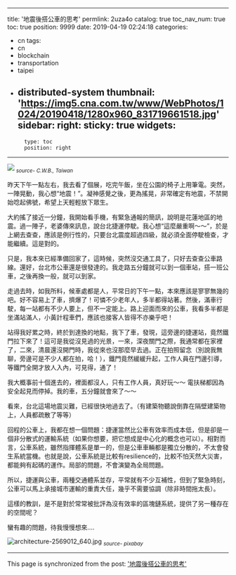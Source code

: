 
---
title: '地震後搭公車的思考'
permlink: 2uza4o
catalog: true
toc_nav_num: true
toc: true
position: 9999
date: 2019-04-19 02:24:18
categories:
- cn
tags:
- cn
- blockchain
- transportation
- taipei
- distributed-system
thumbnail: 'https://img5.cna.com.tw/www/WebPhotos/1024/20190418/1280x960_831719661518.jpg'
sidebar:
    right:
        sticky: true
widgets:
    -
        type: toc
        position: right
---


![](https://img5.cna.com.tw/www/WebPhotos/1024/20190418/1280x960_831719661518.jpg)
<sub>*source- C.W.B., Taiwan*</sub>

昨天下午一點左右，我去看了個展，吃完午飯，坐在公園的椅子上用筆電。突然，一陣晃動，我心想“地震！”。凝神感覺之後，更為搖晃，非常確定有地震，不禁開始唸起佛號，希望上天輕輕放下眾生。

大約搖了接近一分鐘，我開始看手機，有緊急通報的簡訊，說明是花蓮地區的地震。過一陣子，老婆傳來訊息，說台北捷運停駛。我心想“這麼嚴重啊～～”，於是上網去查查，應該是例行性的，只要台北震度超過四級，就必須全面停駛檢查，才能繼續。這是對的。

只是，我本來已經準備回家了，這時候，突然沒交通工具了，只好去查查公車路線。還好，台北市公車還是很發達的。我走路五分鐘就可以到一個車站，搭一班公車，之後再換一般，就可以到家。

走過去時，如我所料，候車處都是人，平常日的下午一點，本來應該是寥寥無幾的吧。好不容易上了車，擠爆了！可憐不少老年人，多半都得站著。然後，滿車行駛，每一站都有不少人要上，但不一定能上。路上迎面而來的公車，我看多半都是坐滿站滿人，小黃計程車們，應該也接客人皆得不亦樂乎吧！

站得我好累之時，終於到達換的地點，我下了車，發現，這旁邊的捷運站，竟然鐵門拉下來了！這可是我從沒見過的光景，一來，深夜關門之際，我通常都在家裡了，二來，清晨還沒開門時，我從來也沒那麼早去過。正在拍照留念（別說我無聊，旁邊可是不少人都在拍，哈！），鐵門竟然緩緩升起，工作人員在門邊引導，等鐵門全開才放人入內，可見得，通了！

我大概事前十個進去的，裡面都沒人，只有工作人員，真好玩～～ 電扶梯都因為安全起見而停掉。我的車，五分鐘就會來了～～

看來，台北這場地震災難，已經很快地過去了。（有建築物聽說倒靠在隔壁建築物上，人員都疏散了等等）

回程的公車上，我都在想一個問題：捷運當然比公車有效率而成本低，但是卻是一個非分散式的運輸系統（如果你想要，把它想成是中心化的概念也可以）。相對而言，公車系統，雖然指揮體系是單一的，但是公車車輛都是獨立分散的，不太會發生系統當機。也就是說，公車系統是比較有resilience的，比較不怕天然大災害，都能夠有起碼的運作。局部的問題，不會演變為全局問題。

所以，捷運與公車，兩種交通體系並存，平常就有不少互補性，但到了緊急時刻，公車可以馬上承接城市運輸的重責大任，幾乎不需要協調（除非時間拖太長）。

這樣的教訓，是不是對於常常被批評為沒有效率的區塊鏈系統，提供了另一種存在的空間呢？

蠻有趣的問題，待我慢慢想來....

![architecture-2569012_640.jpg](https://cdn.steemitimages.com/DQmXHb9PrbABZ6a6mYXrrd58QD1dHiP9SvGDJLTANqjhpXn/architecture-2569012_640.jpg)
<sub>*source- pixabay*</sub>

- - -

This page is synchronized from the post: ['地震後搭公車的思考'](https://steemit.com/@deanliu/2uza4o)
